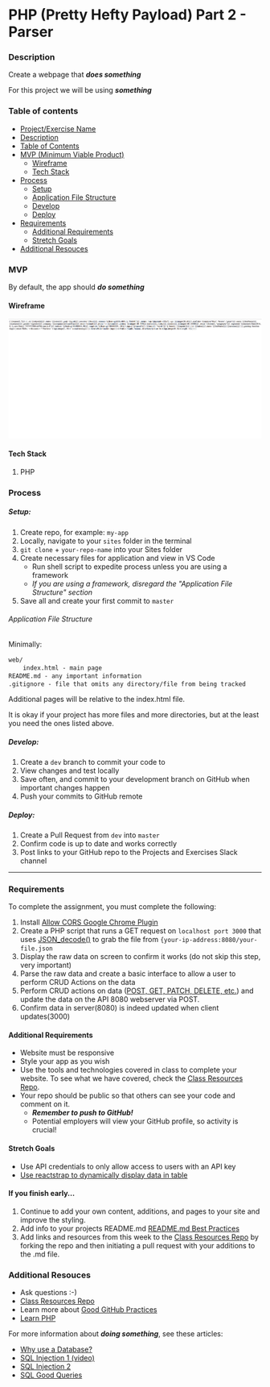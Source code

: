 # PHP (Pretty Hefty Payload) Part 2 - Parser

### Description

Create a webpage that **_does something_**

For this project we will be using **_something_**

### Table of contents

<!--ts-->

- [Project/Exercise Name](<#PHP-(Pretty-Hefty-Payload)-Part-2---Parser>)
- [Description](#Description)
- [Table of Contents](#table-of-contents)
- [MVP (Minimum Viable Product)](#MVP)
  - [Wireframe](#Wireframe)
  - [Tech Stack](#Tech-Stack)
- [Process](#process)
  - [Setup](#Setup)
  - [Application File Structure](#Application-File-Structure)
  - [Develop](#Develop)
  - [Deploy](#Deploy)
- [Requirements](#Requirements)
  - [Additional Requirements](#Additional-Requirements)
  - [Stretch Goals](#Stretch-Goals)
- [Additional Resouces](#Additional-Resouces)
  <!--te-->

### MVP

By default, the app should **_do something_**

#### Wireframe

![wireframe](../wireframes/api-php-1.png)

#### Tech Stack

1. PHP

### Process

##### Setup:

1. Create repo, for example: `my-app`
2. Locally, navigate to your `sites` folder in the terminal
3. `git clone` + `your-repo-name` into your Sites folder
4. Create necessary files for application and view in VS Code
   - Run shell script to expedite process unless you are using a framework
   - _If you are using a framework, disregard the "Application File Structure" section_
     <!-- 5. Import and route necessary css/js files (E.g. Bootstrap) -->
5. Save all and create your first commit to `master`

###### Application File Structure

Minimally:

```
web/
    index.html - main page
README.md - any important information
.gitignore - file that omits any directory/file from being tracked
```

Additional pages will be relative to the index.html file.

It is okay if your project has more files and more directories, but at the least you need the ones listed above.

##### Develop:

1. Create a `dev` branch to commit your code to
2. View changes and test locally
3. Save often, and commit to your development branch on GitHub when important changes happen
4. Push your commits to GitHub remote

##### Deploy:

1. Create a Pull Request from `dev` into `master`
2. Confirm code is up to date and works correctly
3. Post links to your GitHub repo to the Projects and Exercises Slack channel

---

### Requirements

To complete the assignment, you must complete the following:

1. Install [Allow CORS Google Chrome Plugin](https://chrome.google.com/webstore/detail/allow-control-allow-origi/nlfbmbojpeacfghkpbjhddihlkkiljbi)
2. Create a PHP script that runs a GET request on `localhost port 3000` that uses [JSON_decode()](https://www.php.net/manual/en/function.json-decode.php) to grab the file from `{your-ip-address:8080/your-file.json`
3. Display the raw data on screen to confirm it works (do not skip this step, very important)
4. Parse the raw data and create a basic interface to allow a user to perform CRUD Actions on the data
5. Perform CRUD actions on data ([POST, GET, PATCH, DELETE, etc.](https://developer.mozilla.org/en-US/docs/Web/HTTP/Methods)) and update the data on the API 8080 webserver via POST.
6. Confirm data in server(8080) is indeed updated when client updates(3000)

#### Additional Requirements

- Website must be responsive
- Style your app as you wish
- Use the tools and technologies covered in class to complete your website. To see what we have covered, check the [Class Resources Repo](https://github.com/bootcamp-students/Resources).
- Your repo should be public so that others can see your code and comment on it.
  - _**Remember to push to GitHub!**_
  - Potential employers will view your GitHub profile, so activity is crucial!

#### Stretch Goals

- Use API credentials to only allow access to users with an API key
- [Use reactstrap to dynamically display data in table](http://reactstrap.github.io/components/tables/)

#### If you finish early...

1. Continue to add your own content, additions, and pages to your site and improve the styling.
2. Add info to your projects README.md [README.md Best Practices](https://gist.github.com/PurpleBooth/109311bb0361f32d87a2)
3. Add links and resources from this week to the [Class Resources Repo](https://github.com/bootcamp-students/Resources) by forking the repo and then initiating a pull request with your additions to the .md file.

### Additional Resouces

- Ask questions :-)
- [Class Resources Repo](https://github.com/bootcamp-students/Resources)
- Learn more about [Good GitHub Practices](https://guides.github.com)
- [Learn PHP](https://www.w3schools.com/php/)
  <!-- - []() -->

For more information about **_doing something_**, see these articles:

- [Why use a Database?](https://softwareengineering.stackexchange.com/questions/190482/why-use-a-database-instead-of-just-saving-your-data-to-disk)
- [SQL Injection 1 (video)](https://www.youtube.com/watch?v=ciNHn38EyRc)
- [SQL Injection 2](https://stackoverflow.com/questions/60174/how-can-i-prevent-sql-injection-in-php?rq=1)
- [SQL Good Queries](https://www.datacamp.com/community/tutorials/sql-tutorial-query)
